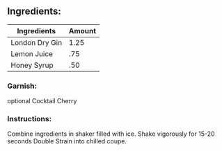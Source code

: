 

## Ingredients:
| Ingredients    | Amount |
| -------------- | ------ |
| London Dry Gin | 1.25   |
| Lemon Juice    | .75    |
| Honey Syrup    | .50    |

### Garnish:
optional
	Cocktail Cherry

### Instructions:
Combine ingredients in shaker filled with ice.
Shake vigorously for 15-20 seconds
Double Strain into chilled coupe.